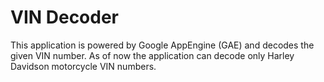 # VIN Decoder

This application is powered by Google AppEngine (GAE) and decodes the given VIN
number.  As of now the application can decode only Harley Davidson motorcycle
VIN numbers.
